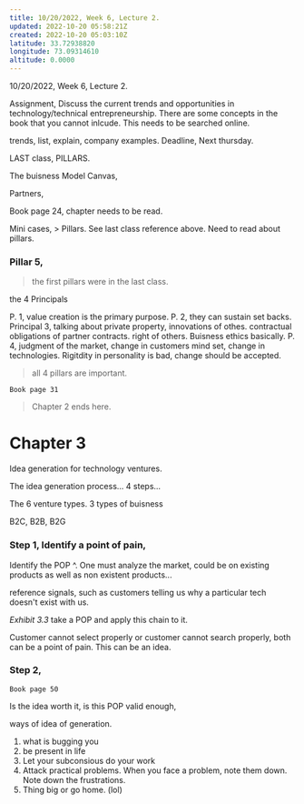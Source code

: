 ```yaml
---
title: 10/20/2022, Week 6, Lecture 2.
updated: 2022-10-20 05:58:21Z
created: 2022-10-20 05:03:10Z
latitude: 33.72938820
longitude: 73.09314610
altitude: 0.0000
---
```


10/20/2022, Week 6, Lecture 2.

Assignment, Discuss the current trends and opportunities in technology/technical entrepreneurship. There are some concepts in the book that you cannot inlcude. This needs to be searched online.

trends, list, explain, company examples.
Deadline, Next thursday.

LAST class, PILLARS.

The buisness Model Canvas,

Partners, 

Book page 24, chapter needs to be read.

Mini cases, > Pillars. See last class reference above. Need to read about pillars.

### Pillar 5,

> the first pillars were in the last class.

the 4 Principals 

P. 1, value creation is the primary purpose.
P. 2, they can sustain set backs.
Principal 3, talking about private property, innovations of othes. contractual obligations of partner contracts. right of others. Buisness ethics basically.
P. 4, judgment of the market, change in customers mind set, change in technologies. Rigitdity in personality is bad, change should be accepted.

> all 4 pillars are important.

`Book page 31`

> Chapter 2 ends here.

# Chapter 3

Idea generation for technology ventures.

The idea generation process... 4 steps...

The 6 venture types. 3 types of buisness

B2C, B2B, B2G

### Step 1, Identify a point of pain,

Identify the POP ^. One must analyze the market, could be on existing products as well as non existent products...

reference signals, such as customers telling us why a  particular tech doesn't exist with us.

*Exhibit 3.3* take a POP and apply this chain to it.

Customer cannot select properly or customer cannot search properly, both can be a point of pain. This can be an idea.

### Step 2, 

`Book page 50`

Is the idea worth it, is this POP valid enough, 

ways of idea of generation.

1. what is bugging you
2. be present in life
3. Let your subconsious do your work
4. Attack practical problems.
	When you face a problem, note them down. Note down the frustrations.
5. Thing big or go home. (lol)
	
